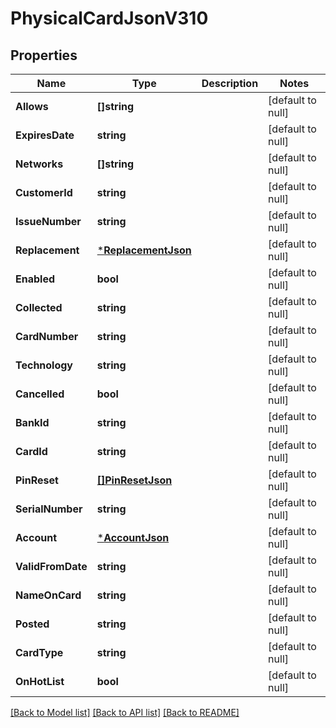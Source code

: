 # PhysicalCardJsonV310

## Properties
Name | Type | Description | Notes
------------ | ------------- | ------------- | -------------
**Allows** | **[]string** |  | [default to null]
**ExpiresDate** | **string** |  | [default to null]
**Networks** | **[]string** |  | [default to null]
**CustomerId** | **string** |  | [default to null]
**IssueNumber** | **string** |  | [default to null]
**Replacement** | [***ReplacementJson**](ReplacementJSON.md) |  | [default to null]
**Enabled** | **bool** |  | [default to null]
**Collected** | **string** |  | [default to null]
**CardNumber** | **string** |  | [default to null]
**Technology** | **string** |  | [default to null]
**Cancelled** | **bool** |  | [default to null]
**BankId** | **string** |  | [default to null]
**CardId** | **string** |  | [default to null]
**PinReset** | [**[]PinResetJson**](PinResetJSON.md) |  | [default to null]
**SerialNumber** | **string** |  | [default to null]
**Account** | [***AccountJson**](AccountJSON.md) |  | [default to null]
**ValidFromDate** | **string** |  | [default to null]
**NameOnCard** | **string** |  | [default to null]
**Posted** | **string** |  | [default to null]
**CardType** | **string** |  | [default to null]
**OnHotList** | **bool** |  | [default to null]

[[Back to Model list]](../README.md#documentation-for-models) [[Back to API list]](../README.md#documentation-for-api-endpoints) [[Back to README]](../README.md)


